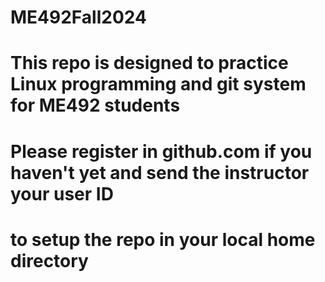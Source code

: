 # ME492Fall2024

# This repo is designed to practice Linux programming and git system for ME492 students
# Please register in github.com if you haven't yet and send the instructor your user ID
# to setup the repo in your local home directory
